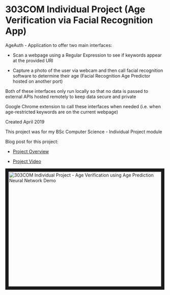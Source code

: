 # 303COM Individual Project (Age Verification via Facial Recognition App)

AgeAuth - Application to offer two main interfaces:

* Scan a webpage using a Regular Expression to see if keywords appear at the provided URl

* Capture a photo of the user via webcam and then call facial recognition software to determine their age (Facial Recognition Age Predictor hosted on another port)

Both of these interfaces only run locally so that no data is passed to external APIs hosted remotely to keep data secure and private

Google Chrome extension to call these interfaces when needed (i.e. when age-restricted keywords are on the current webpage)

Created April 2019

This project was for my BSc Computer Science - Individual Project module

Blog post for this project:

* [Project Overview](https://genarobedenko.wordpress.com/2019/07/11/graduating-from-university/)

* [Project Video](https://www.youtube.com/watch?v=NhQOl5VicmA)

<a href="http://www.youtube.com/watch?feature=player_embedded&v=NhQOl5VicmA
" target="_blank"><img src="http://img.youtube.com/vi/NhQOl5VicmA/0.jpg" 
alt="303COM Individual Project - Age Verification using Age Prediction Neural Network Demo" width="480" height="360" border="10" /></a>
